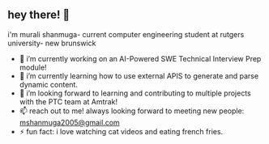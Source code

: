 ## hey there! 👋
i'm murali shanmuga- current computer engineering student at rutgers university- new brunswick



- 🔭 i’m currently working on an AI-Powered SWE Technical Interview Prep module!
- 🌱 i’m currently learning how to use external APIS to generate and parse dynamic content.
- 🚆 i’m looking forward to learning and contributing to multiple projects with the PTC team at Amtrak!
- 📫 reach out to me! always looking forward to meeting new people: mshanmuga2005@gmail.com
- ⚡ fun fact: i love watching cat videos and eating french fries.

